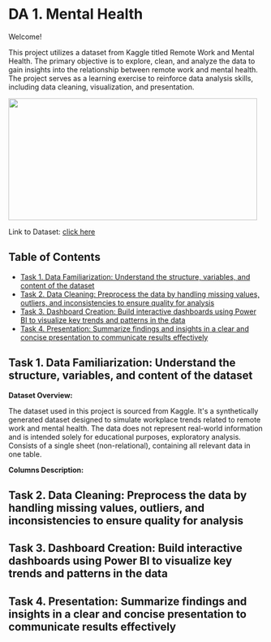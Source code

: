 # DA 1. Mental Health

Welcome! 

This project utilizes a dataset from Kaggle titled Remote Work and Mental Health. The primary objective is to explore, clean, and analyze the data to gain insights into the relationship between remote work and mental health. The project serves as a learning exercise to reinforce data analysis skills, including data cleaning, visualization, and presentation.

<img src="https://github.com/MaksymYakushev/DA1.MentalHealth/blob/main/data/Mental-Health.jpg" width="490" height="240">   

Link to Dataset: [click here](https://www.kaggle.com/datasets/waqi786/remote-work-and-mental-health)

## Table of Contents
- [Task 1. Data Familiarization: Understand the structure, variables, and content of the dataset](#task-1-data-familiarization-understand-the-structure-variables-and-content-of-the-dataset)
- [Task 2. Data Cleaning: Preprocess the data by handling missing values, outliers, and inconsistencies to ensure quality for analysis](#task-2-data-cleaning-preprocess-the-data-by-handling-missing-values-outliers-and-inconsistencies-to-ensure-quality-for-analysis)
- [Task 3. Dashboard Creation: Build interactive dashboards using Power BI to visualize key trends and patterns in the data](#task-3-dashboard-creation-build-interactive-dashboards-using-power-bi-to-visualize-key-trends-and-patterns-in-the-data)
- [Task 4. Presentation: Summarize findings and insights in a clear and concise presentation to communicate results effectively](#task-4-presentation-summarize-findings-and-insights-in-a-clear-and-concise-presentation-to-communicate-results-effectively)

## Task 1. Data Familiarization: Understand the structure, variables, and content of the dataset

**Dataset Overview:**

The dataset used in this project is sourced from Kaggle. It's a synthetically generated dataset designed to simulate workplace trends related to remote work and mental health. The data does not represent real-world information and is intended solely for educational purposes, exploratory analysis. Consists of a single sheet (non-relational), containing all relevant data in one table.

**Columns Description:**

## Task 2. Data Cleaning: Preprocess the data by handling missing values, outliers, and inconsistencies to ensure quality for analysis

## Task 3. Dashboard Creation: Build interactive dashboards using Power BI to visualize key trends and patterns in the data

## Task 4. Presentation: Summarize findings and insights in a clear and concise presentation to communicate results effectively
